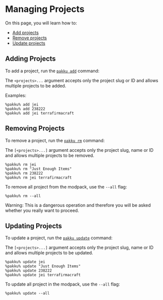 # Managing Projects

On this page, you will learn how to:

- [Add projects](#adding-projects)
- [Remove projects](#removing-projects)
- [Update projects](#updating-projects)

## Adding Projects

To add a project, run the [`pakku add`](pakku-add.md) command:

<include from="pakku-add.md" element-id="snippet-cmd"/>

The `<projects>...` argument accepts only the project slug or ID 
and allows multiple projects to be added.

Examples:

```
%pakku% add jei
%pakku% add 238222
%pakku% add jei terrafirmacraft
```

## Removing Projects

To remove a project, run the [`pakku rm`](pakku-rm.md) command:

<include from="pakku-rm.md" element-id="snippet-cmd"/>

The `[<projects>...]` argument accepts only the project slug, name or ID
and allows multiple projects to be removed.

```
%pakku% rm jei
%pakku% rm "Just Enough Items"
%pakku% rm 238222
%pakku% rm jei terrafirmacraft
```

To remove all project from the modpack, use the `--all` flag:

```
%pakku% rm --all
```

<warning>
Warning: This is a dangerous operation and therefore
you will be asked whether you really want to proceed.
</warning>

## Updating Projects

To update a project, run the [`pakku update`](pakku-update.md) command:

<include from="pakku-update.md" element-id="snippet-cmd"/>

The `[<projects>...]` argument accepts only the project slug, name or ID
and allows multiple projects to be updated.

```
%pakku% update jei
%pakku% update "Just Enough Items"
%pakku% update 238222
%pakku% update jei terrafirmacraft
```

To update all project in the modpack, use the `--all` flag:

```
%pakku% update --all
```

<seealso style="cards">
   <category ref="related">
       <a href="Developing-a-Modpack.md"/>
   </category>
</seealso>
